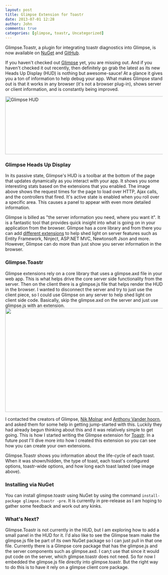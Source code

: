 ```yaml
---
layout: post
title: Glimpse Extension for Toastr
date: 2013-07-01 12:28
author: John
comments: true
categories: [glimpse, toastr, Uncategorized]
---
```

Glimpse.Toastr, a plugin for integrating toastr diagnostics into Glimpse, is now available on <a href="https://nuget.org/packages/glimpse.toastr" target="_blank">NuGet</a> and <a href="https://github.com/johnpapa/glimpse.toastr" target="_blank">GitHub</a>.

If you haven't checked out <a href="http://getglimpse.com/" target="_blank">Glimpse</a> yet, you are missing out. And if you haven't checked it out recently, then definitely go grab the latest as its new Heads Up Display (HUD) is nothing but awesome-sauce! At a glance it gives you a ton of information to help debug your app. What makes Glimpse stand out is that it works in any browser (it's not a browser plug-in), shows server or client information, and is constantly being improved.

<img src="http://images.johnpapa.net/wp-content/uploads/2013/07/glimpse1-600x185.png" alt="Glimpse HUD" width="600" height="185" class="aligncenter size-large wp-image-19001" />

<h3>Glimpse Heads Up Display</h3>
In its passive state, Glimpse's HUD is a toolbar at the bottom of the page that updates dynamically as you interact with your app. It shows you some interesting stats based on the extensions that you enabled. The image above shows the request times for the page to load over HTTP, Ajax calls, and the controllers that fired. It's active state is enabled when you roll over a specific area. This causes a panel to appear with even more detailed information.

Glimpse is billed as "the server information you need, where you want it". It is a fantastic tool that provides quick insight into what is going on in your application from the browser. Glimpse has a core library and from there you can add <a href="http://getglimpse.com/Packages" target="_blank">different extensions</a> to help shed light on server features such as Entity Framework, Ninject, ASP.NET MVC, Newtonsoft Json and more. However, Glimpse can do more than just show you server information in the browser.

<h3>Glimpse.Toastr</h3>
Glimpse extensions rely on a core library that uses a glimpse.axd file in your web app. This is what helps drive the core server side functionality from the server. Then on the client there is a glimpse.js file that helps render the HUD in the browser. I wanted to disconnect the server and try to just use the client piece, so I could use Glimpse on any server to help shed light on client side code. Basically, skip the glimpse.axd on the server and just use glimpse.js with an extension. 

<img src="https://a248.e.akamai.net/camo.github.com/77b541f588180768927d92ac8e6c2a1870edb895/687474703a2f2f6a6f686e706170612e6e65742f77702d636f6e74656e742f696d616765732f676c696d7073652e746f617374722e706e67" width="1289" height="331" class="aligncenter" />

I contacted the creators of Glimpse, <a href="https://twitter.com/nikmd23" target="_blank">Nik Molnar</a> and <a href="https://twitter.com/anthony_vdh" target="_blank">Anthony Vander hoorn</a>, and asked them for some help in getting jump-started with this. Luckily they had already begun thinking about this and it was relatively simple to get going. This is how I started writing the Glimpse extension for <a href="https://github.com/CodeSeven/toastr" target="_blank">Toastr</a>. In a future post I'll dive more into how I created this extension so you can see how you can create your own extensions.

Glimpse.Toastr shows you information about the life-cycle of each toast. When it was shown/hidden, the type of toast, each toast's configured options, toastr-wide options, and how long each toast lasted (see image above).

<h3>Installing via NuGet</h3>
You can install glimpse.toastr using NuGet by using the command <code>install-package glimpse.toastr -pre</code>. It is currently in pre-release as I am hoping to gather some feedback and work out any kinks. 

<h3>What's Next?</h3>
Glimpse.Toastr is not currently in the HUD, but I am exploring how to add a small panel in the HUD for it. I'd also like to see the Glimpse team make the glimpse.js file be part of its own NuGet package so I can just pull in that one file. Currently there is a Glimpse core package that has the glimpse.js and the server components such as glimpse.axd. I can;t use that since it would put code on the server, which glimpse.toastr does not need. So for now I embedded the glimpse.js file directly into glimpse.toastr. But the right way to do this is to have it rely on a glimpse client core package.
